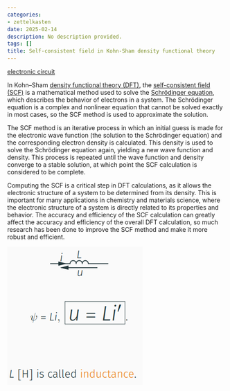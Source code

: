 ```yaml
---
categories:
- zettelkasten
date: 2025-02-14
description: No description provided.
tags: []
title: Self-consistent field in Kohn-Sham density functional theory
---
```


[electronic circuit](electronic%20circuit)

In Kohn–Sham [density functional theory (DFT)](density%20functional%20theory%20(DFT)), the [self-consistent field (SCF)](self-consistent%20field%20(SCF)) is a mathematical method used to solve the [Schrödinger equation](Schrödinger%20equation), which describes the behavior of electrons in a system. The Schrödinger equation is a complex and nonlinear equation that cannot be solved exactly in most cases, so the SCF method is used to approximate the solution.

The SCF method is an iterative process in which an initial guess is made for the electronic wave function (the solution to the Schrödinger equation) and the corresponding electron density is calculated. This density is used to solve the Schrödinger equation again, yielding a new wave function and density. This process is repeated until the wave function and density converge to a stable solution, at which point the SCF calculation is considered to be complete.

Computing the SCF is a critical step in DFT calculations, as it allows the electronic structure of a system to be determined from its density. This is important for many applications in chemistry and materials science, where the electronic structure of a system is directly related to its properties and behavior. The accuracy and efficiency of the SCF calculation can greatly affect the accuracy and efficiency of the overall DFT calculation, so much research has been done to improve the SCF method and make it more robust and efficient.

![Pasted image 20221027204249](attachments/Pasted%20image%2020221027204249.png)